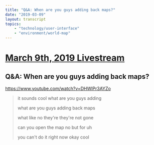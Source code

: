 ```yaml
---
title: "Q&A: When are you guys adding back maps?"
date: "2019-03-09"
layout: transcript
topics:
    - "technology/user-interface"
    - "environment/world-map"
---
```

# [March 9th, 2019 Livestream](../2019-03-09.md)
## Q&A: When are you guys adding back maps?
https://www.youtube.com/watch?v=DHWIPr3AYZo
> it sounds cool what are you guys adding
> 
> what are you guys adding back maps
> 
> what like no they're they're not gone
> 
> can you open the map no but for uh
> 
> you can't do it right now okay cool
> 
